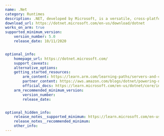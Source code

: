 ```yaml
---
name: .Net
category: Runtimes
description: .NET, developed by Microsoft, is a versatile, cross-platform framework used for building a wide range of applications, featuring a large class library named Framework Class Library (FCL) and providing language interoperability across several programming languages.
download_url: https://dotnet.microsoft.com/en-us/download/dotnet
works_on_arm: true
supported_minimum_version:
    version_number: 5.0
    release_date: 10/11/2020


optional_info:
    homepage_url: https://dotnet.microsoft.com/
    support_caveats:
    alternative_options:
    getting_started_resources:
        arm_content: https://learn.arm.com/learning-paths/servers-and-cloud-computing/from-iot-to-the-cloud-part1/
        partner_content: https://aws.amazon.com/blogs/dotnet/powering-net-8-with-aws-graviton3-benchmarks/
        official_docs: https://learn.microsoft.com/en-us/dotnet/core/install/linux-ubuntu
    arm_recommended_minimum_version:
        version_number:
        release_date:


optional_hidden_info:
    release_notes__supported_minimum: https://learn.microsoft.com/en-us/dotnet/core/whats-new/dotnet-5
    release_notes__recommended_minimum:
    other_info: 
---
```

